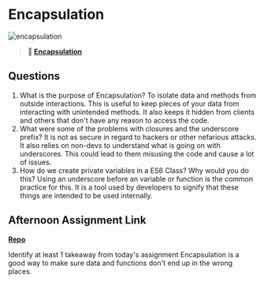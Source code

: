 # Encapsulation

![encapsulation](https://bcw.blob.core.windows.net/public/img/journals/5838157482080222)

> **📖 [Encapsulation](https://codeworksacademy.com/fs-student-guide/resources/wk3/02-Encapsulation)**

## Questions

1. What is the purpose of Encapsulation?
  To isolate data and methods from outside interactions.  This is useful to keep pieces of your data from interacting with unintended methods.  It also keeps it hidden from clients and others that don't have any reason to access the code.
2. What were some of the problems with closures and the underscore prefix?
  It is not as secure in regard to hackers or other nefarious attacks.  It also relies on non-devs to understand what is going on with underscores.  This could lead to them misusing the code and cause a lot of issues.
3. How do we create private variables in a ES6 Class? Why would you do this?
  Using an underscore before an variable or function is the common practice for this.  It is a tool used by developers to signify that these things are intended to be used internally.
## Afternoon Assignment Link

**[Repo](https://github.com/EricMGustafson/vending-machine)**

Identify at least 1 takeaway from today's assignment
  Encapsulation is a good way to make sure data and functions don't end up in the wrong places.